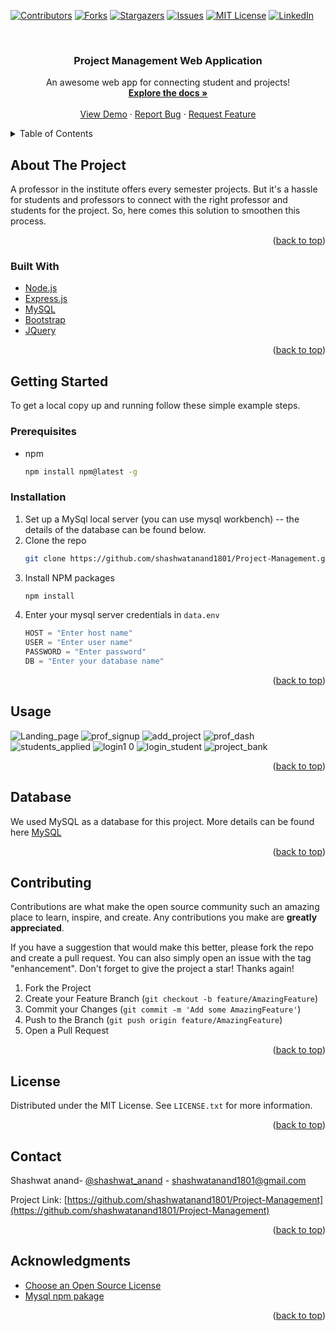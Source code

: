 <div id="top"></div>

<!-- PROJECT SHIELDS -->
<!--
*** I'm using markdown "reference style" links for readability.
*** Reference links are enclosed in brackets [ ] instead of parentheses ( ).
*** See the bottom of this document for the declaration of the reference variables
*** for contributors-url, forks-url, etc. This is an optional, concise syntax you may use.
*** https://www.markdownguide.org/basic-syntax/#reference-style-links
-->
[![Contributors][contributors-shield]][contributors-url]
[![Forks][forks-shield]][forks-url]
[![Stargazers][stars-shield]][stars-url]
[![Issues][issues-shield]][issues-url]
[![MIT License][license-shield]][license-url]
[![LinkedIn][linkedin-shield]][linkedin-url]



<!-- PROJECT LOGO -->
<br />
<div align="center">
  

  <h3 align="center">Project Management Web Application</h3>

  <p align="center">
    An awesome web app for connecting student and projects!
    <br />
    <a href="https://github.com/shashwatanand1801/Project-Management"><strong>Explore the docs »</strong></a>
    <br />
    <br />
    <a href="https://github.com/shashwatanand1801/Project-Management">View Demo</a>
    ·
    <a href="https://github.com/shashwatanand1801/Project-Management/issues">Report Bug</a>
    ·
    <a href="https://github.com/shashwatanand1801/Project-Management/issues">Request Feature</a>
  </p>
</div>



<!-- TABLE OF CONTENTS -->
<details>
  <summary>Table of Contents</summary>
  <ol>
    <li>
      <a href="#about-the-project">About The Project</a>
      <ul>
        <li><a href="#built-with">Built With</a></li>
      </ul>
    </li>
    <li>
      <a href="#getting-started">Getting Started</a>
      <ul>
        <li><a href="#prerequisites">Prerequisites</a></li>
        <li><a href="#installation">Installation</a></li>
      </ul>
    </li>
    <li><a href="#usage">Usage</a></li>
    <li><a href="#databse">Databse</a></li>
    <li><a href="#contributing">Contributing</a></li>
    <li><a href="#license">License</a></li>
    <li><a href="#contact">Contact</a></li>
    <li><a href="#acknowledgments">Acknowledgments</a></li>
  </ol>
</details>



<!-- ABOUT THE PROJECT -->
## About The Project

A professor in the institute offers every semester projects. But it's a hassle for students and professors to connect with the right professor and students for the project. So, here comes this solution to smoothen this process.

<p align="right">(<a href="#top">back to top</a>)</p>



### Built With


* [Node.js](https://nodejs.org/)
* [Express.js](https://expressjs.com/)
* [MySQL](https://www.mysql.com/)
* [Bootstrap](https://getbootstrap.com)
* [JQuery](https://jquery.com)

<p align="right">(<a href="#top">back to top</a>)</p>



<!-- GETTING STARTED -->
## Getting Started

To get a local copy up and running follow these simple example steps.

### Prerequisites

* npm
  ```sh
  npm install npm@latest -g
  ```

### Installation

1. Set up a MySql local server (you can use mysql workbench) -- the details of the database can be found below.
2. Clone the repo
   ```sh
   git clone https://github.com/shashwatanand1801/Project-Management.git
   ```
3. Install NPM packages
   ```sh
   npm install
   ```
4. Enter your mysql server credentials in `data.env`
   ```js
   HOST = "Enter host name"
   USER = "Enter user name"
   PASSWORD = "Enter password"
   DB = "Enter your database name"
   ```

<p align="right">(<a href="#top">back to top</a>)</p>



<!-- USAGE EXAMPLES -->
## Usage

<!-- Few snaps of working application -->


![Landing_page](https://user-images.githubusercontent.com/62377254/168394124-86639efa-a0c8-420f-bb7d-cd8b158d9884.jpg)
![prof_signup](https://user-images.githubusercontent.com/62377254/168394157-60db2268-8125-4ad6-b004-70f876b07503.jpg)
![add_project](https://user-images.githubusercontent.com/62377254/168394171-83f18781-96ba-43f1-ad17-5135f11eb890.jpg)
![prof_dash](https://user-images.githubusercontent.com/62377254/168394194-6e970169-834f-4a7b-810d-6588604f4b41.jpg)
![students_applied](https://user-images.githubusercontent.com/62377254/168394211-cbebd37e-e97e-48bd-b06a-1ec3918ae57a.jpg)
![login1 0](https://user-images.githubusercontent.com/62377254/168394250-89c04e8a-d56b-418d-93b4-1d91c315a78b.jpg)
![login_student](https://user-images.githubusercontent.com/62377254/168394260-dd27f8fd-f880-4a98-84d5-d2813869932c.jpg)
![project_bank](https://user-images.githubusercontent.com/62377254/168394266-64808ecc-4494-4d64-ad51-f7edf6138bfa.jpg)



<p align="right">(<a href="#top">back to top</a>)</p>




<!-- Databse -->
## Database
We used MySQL as a database for this project. More details can be found here <a href="https://www.mysql.com/">MySQL</a>



<p align="right">(<a href="#top">back to top</a>)</p>




<!-- CONTRIBUTING -->
## Contributing

Contributions are what make the open source community such an amazing place to learn, inspire, and create. Any contributions you make are **greatly appreciated**.

If you have a suggestion that would make this better, please fork the repo and create a pull request. You can also simply open an issue with the tag "enhancement".
Don't forget to give the project a star! Thanks again!

1. Fork the Project
2. Create your Feature Branch (`git checkout -b feature/AmazingFeature`)
3. Commit your Changes (`git commit -m 'Add some AmazingFeature'`)
4. Push to the Branch (`git push origin feature/AmazingFeature`)
5. Open a Pull Request

<p align="right">(<a href="#top">back to top</a>)</p>



<!-- LICENSE -->
## License

Distributed under the MIT License. See `LICENSE.txt` for more information.

<p align="right">(<a href="#top">back to top</a>)</p>



<!-- CONTACT -->
## Contact

Shashwat anand- [@shashwat_anand](https://www.linkedin.com/in/shashwat-anand/) - shashwatanand1801@gmail.com

Project Link: [https://github.com/shashwatanand1801/Project-Management](https://github.com/shashwatanand1801/Project-Management)

<p align="right">(<a href="#top">back to top</a>)</p>



<!-- ACKNOWLEDGMENTS -->
## Acknowledgments

* [Choose an Open Source License](https://choosealicense.com)
* [Mysql npm pakage](https://www.npmjs.com/package/mysql)


<p align="right">(<a href="#top">back to top</a>)</p>



<!-- MARKDOWN LINKS & IMAGES -->
<!-- https://www.markdownguide.org/basic-syntax/#reference-style-links -->
[contributors-shield]: https://img.shields.io/github/contributors/shashwatanand1801/Project-Management.svg?style=for-the-badge
[contributors-url]: https://github.com/shashwatanand1801/Project-Management/graphs/contributors
[forks-shield]: https://img.shields.io/github/forks/shashwatanand1801/Project-Management.svg?style=for-the-badge
[forks-url]: https://github.com/shashwatanand1801/Project-Management/network/members
[stars-shield]: https://img.shields.io/github/stars/shashwatanand1801/Project-Management.svg?style=for-the-badge
[stars-url]: https://github.com/shashwatanand1801/Project-Management/stargazers
[issues-shield]: https://img.shields.io/github/issues/shashwatanand1801/Project-Management.svg?style=for-the-badge
[issues-url]: https://github.com/shashwatanand1801/Project-Management/issues
[license-shield]: https://img.shields.io/github/license/shashwatanand1801/Project-Management.svg?style=for-the-badge
[license-url]: https://github.com/shashwatanand1801/Project-Management/blob/main/LICENSE
[linkedin-shield]: https://img.shields.io/badge/-LinkedIn-black.svg?style=for-the-badge&logo=linkedin&colorB=555
[linkedin-url]: https://www.linkedin.com/in/shashwat-anand/
[product-screenshot]: readme_images/landing.png
